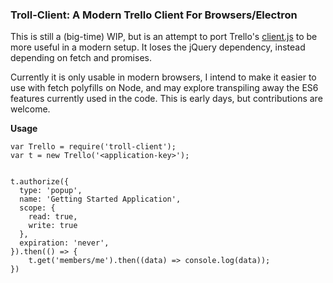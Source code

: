 ### Troll-Client: A Modern Trello Client For Browsers/Electron

This is still a (big-time) WIP, but is an attempt to port Trello's [client.js](https://developers.trello.com/clientjs) to be more useful
in a modern setup.  It loses the jQuery dependency, instead depending on fetch and promises.  

Currently it is only usable in modern browsers, I intend to make it easier to use with fetch polyfills on Node, and may explore
transpiling away the ES6 features currently used in the code.  This is early days, but contributions are welcome.


**Usage**

```
var Trello = require('troll-client');
var t = new Trello('<application-key>');


t.authorize({
  type: 'popup',
  name: 'Getting Started Application',
  scope: {
    read: true,
    write: true
  },
  expiration: 'never',
}).then(() => {
    t.get('members/me').then((data) => console.log(data));
})
```
